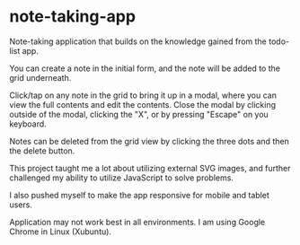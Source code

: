 # note-taking-app
Note-taking application that builds on the knowledge gained from the todo-list app.

You can create a note in the initial form, and the note will be added to the grid underneath.

Click/tap on any note in the grid to bring it up in a modal, where you can view the full contents and edit the contents.
Close the modal by clicking outside of the modal, clicking the "X", or by pressing "Escape" on you keyboard.

Notes can be deleted from the grid view by clicking the three dots and then the delete button.

This project taught me a lot about utilizing external SVG images, and further challenged my ability to utilize JavaScript to solve problems.

I also pushed myself to make the app responsive for mobile and tablet users.

Application may not work best in all environments. I am using Google Chrome in Linux (Xubuntu). 